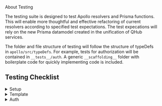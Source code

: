 About Testing

The testing suite is designed to test Apollo resolvers and Prisma functions. This will enable more thoughtful and effective refactoring of current resolvers according to specified test expectations. The test expecations will rely on the new Prisma datamodel created in the unification of QHub services.


The folder and file structure of testing will follow the structure of typeDefs in `apollo/src/typeDefs`. For example, tests for authorization will be contained in `__tests__/auth`. A generic `__scaffolding__` folder with boilerplate code for quickly implementing code is included.


## Testing Checklist
<details>
  <summary>Setup</summary>
  - [] Add config folder w/ globalSetup and globalTeardown

</details>
<details>
  <summary>Template</summary>
  - [] test 1 intent
  - [] test2 intent
  - [] test3 intent
</details>
<details>
  <summary>Auth</summary>
  <li>
  - [] registration
  - [] login
  - [] unique emails
  - [] invalid token handling
</details>
